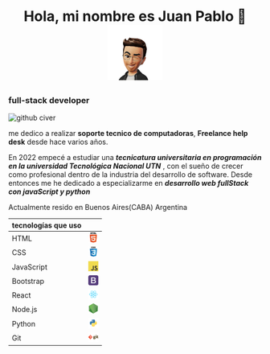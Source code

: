 <h1 align="center">Hola, mi nombre es Juan Pablo 👋 <img width= "110"src="https://github.com/JuanPa-Portugal/juanPa-Portugal/blob/main/image/avatarsinfondo.png"> </h1>

###  full-stack developer



![github civer](https://user-images.githubusercontent.com/91083049/215176387-92bcfc1b-18c4-4eee-be7b-22589e477ee6.png)



me dedico a realizar **soporte tecnico de computadoras**, **Freelance help desk** desde hace varios años.

En 2022 empecé a estudiar una ***tecnicatura universitaria en programación en la universidad Tecnológica Nacional UTN*** , con el  sueño de crecer como profesional dentro de la industria del desarrollo de software. Desde entonces me he dedicado a especializarme en  ***desarrollo web fullStack con javaScript y python***

Actualmente resido en Buenos Aires(CABA) Argentina 


| tecnologías que uso      |        | 
|------|--------|              
| HTML |<code><img height="20" alt="HTML" src="https://raw.githubusercontent.com/github/explore/80688e429a7d4ef2fca1e82350fe8e3517d3494d/topics/html/html.png"></code> |
| CSS  |<code><img height="20" alt="CSS" src="https://raw.githubusercontent.com/github/explore/80688e429a7d4ef2fca1e82350fe8e3517d3494d/topics/css/css.png"></code>|
| JavaScript | <code><img height="20" alt="javascript" src="https://raw.githubusercontent.com/github/explore/80688e429a7d4ef2fca1e82350fe8e3517d3494d/topics/javascript/javascript.png"></code> |
| Bootstrap |<code><img height="20" alt="Bootstrap" src="https://raw.githubusercontent.com/github/explore/80688e429a7d4ef2fca1e82350fe8e3517d3494d/topics/bootstrap/bootstrap.png"></code> | 
|React |<code><img height="20" alt="react" src="https://raw.githubusercontent.com/github/explore/80688e429a7d4ef2fca1e82350fe8e3517d3494d/topics/react/react.png"></code>|
|Node.js|<code><img height="20" alt="nodejs" src="https://raw.githubusercontent.com/github/explore/80688e429a7d4ef2fca1e82350fe8e3517d3494d/topics/nodejs/nodejs.png"></code>|
|Python|<code><img height="20" alt="python" src="https://raw.githubusercontent.com/github/explore/80688e429a7d4ef2fca1e82350fe8e3517d3494d/topics/python/python.png"></code> |
|Git|<code><img height="20" alt="Github" src="https://raw.githubusercontent.com/github/explore/80688e429a7d4ef2fca1e82350fe8e3517d3494d/topics/git/git.png"></code> |
 







  
  <!--
| <p >Hola  !!! a todos👋<br>  mi nombre es Juan Pablo   <br>`Frontend Developer`<br>`y help desk nivel 1`<br>` 2do año en la  Universidad Tecnologica Nacional UTN` </p> | <p align="center"><img width= "900" height="200" src="https://github.com/JuanPa-Portugal/juanPa-Portugal/blob/main/image/LinkedIn%20cover%20-%201.png"></p> |
|-------------------|-------------------------------------------------------------------------------------------------------------------------------------------------|

-->

